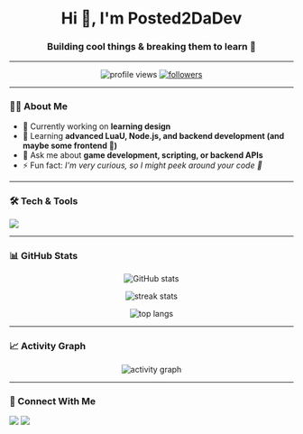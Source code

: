 <!-- Banner / Header -->
<h1 align="center">Hi 👋, I'm Posted2DaDev</h1>
<h3 align="center">Building cool things & breaking them to learn 🚀</h3>

---

<!-- Badges -->
<p align="center">
  <img src="https://komarev.com/ghpvc/?username=Posted2DaDev&label=Profile%20Views&color=0e75b6&style=flat" alt="profile views" />
  <a href="https://github.com/Posted2DaDev?tab=followers">
    <img src="https://img.shields.io/github/followers/Posted2DaDev?label=Followers&style=social" alt="followers" />
  </a>
</p>

---

### 👨‍💻 About Me
- 🔭 Currently working on **learning design**
- 🌱 Learning **advanced LuaU, Node.js, and backend development (and maybe some frontend 🤣)**
- 💬 Ask me about **game development, scripting, or backend APIs**
- ⚡ Fun fact: *I'm very curious, so I might peek around your code 👀*

---

### 🛠️ Tech & Tools
<p>
  <img src="https://skillicons.dev/icons?i=lua,nodejs,express,mongodb,js,ts,html,css,tailwind,react,next,git,github,vscode" />
</p>

---

### 📊 GitHub Stats
<p align="center">
  <img src="https://github-readme-stats.vercel.app/api?username=Posted2DaDev&show_icons=true&theme=tokyonight" alt="GitHub stats" />
</p>

<p align="center">
  <img src="https://github-readme-streak-stats.herokuapp.com/?user=Posted2DaDev&theme=tokyonight" alt="streak stats" />
</p>

<p align="center">
  <img src="https://github-readme-stats.vercel.app/api/top-langs/?username=Posted2DaDev&layout=compact&theme=tokyonight" alt="top langs" />
</p>

---

### 📈 Activity Graph
<p align="center">
  <img src="https://github-readme-activity-graph.vercel.app/graph?username=Posted2DaDev&bg_color=0d1117&color=79fe96&line=79fe96&point=ffffff&area=true&hide_border=true" alt="activity graph"/>
</p>

---

### 🔗 Connect With Me
<p>
  <a href="https://github.com/Posted2DaDev"><img src="https://img.shields.io/badge/GitHub-100000?style=for-the-badge&logo=github&logoColor=white"/></a>
  <a href="mailto:posteddadev@gmail.com"><img src="https://img.shields.io/badge/Email-D14836?style=for-the-badge&logo=gmail&logoColor=white"/></a>
</p>
